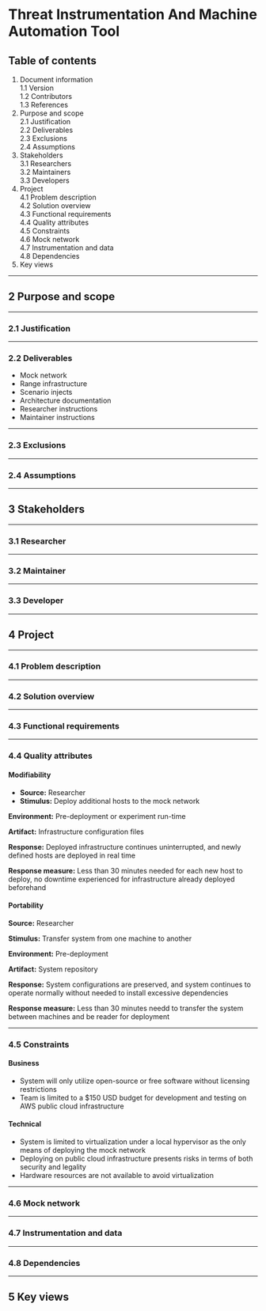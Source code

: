 # Threat Instrumentation And Machine Automation Tool

## Table of contents

1. Document information   
1.1 Version   
1.2 Contributors   
1.3 References
2. Purpose and scope   
2.1 Justification   
2.2 Deliverables   
2.3 Exclusions   
2.4 Assumptions   
3. Stakeholders   
3.1 Researchers   
3.2 Maintainers   
3.3 Developers
4. Project   
4.1 Problem description   
4.2 Solution overview   
4.3 Functional requirements   
4.4 Quality attributes   
4.5 Constraints   
4.6 Mock network   
4.7 Instrumentation and data   
4.8 Dependencies
5. Key views   

---

## 2 Purpose and scope

---

### 2.1 Justification

---

### 2.2 Deliverables

* Mock network
* Range infrastructure
* Scenario injects
* Architecture documentation
* Researcher instructions
* Maintainer instructions

---

### 2.3 Exclusions

---

### 2.4 Assumptions

---

## 3 Stakeholders

---

### 3.1 Researcher

---

### 3.2 Maintainer

---

### 3.3 Developer

---

## 4 Project

---

### 4.1 Problem description

---

### 4.2 Solution overview

---

### 4.3 Functional requirements

---

### 4.4 Quality attributes

#### Modifiability

* **Source:** Researcher
* **Stimulus:** Deploy additional hosts to the mock network

**Environment:** Pre-deployment or experiment run-time

**Artifact:** Infrastructure configuration files

**Response:** Deployed infrastructure continues uninterrupted, and newly defined hosts are deployed in real time

**Response measure:** Less than 30 minutes needed for each new host to deploy, no downtime experienced for infrastructure already deployed beforehand

#### Portability

**Source:** Researcher

**Stimulus:** Transfer system from one machine to another

**Environment:** Pre-deployment

**Artifact:** System repository

**Response:** System configurations are preserved, and system continues to operate normally without needed to install excessive dependencies

**Response measure:** Less than 30 minutes needd to transfer the system between machines and be reader for deployment

---

### 4.5 Constraints

#### Business

* System will only utilize open-source or free software without licensing restrictions
* Team is limited to a $150 USD budget for development and testing on AWS public cloud infrastructure

#### Technical

* System is limited to virtualization under a local hypervisor as the only means of deploying the mock network
* Deploying on public cloud infrastructure presents risks in terms of both security and legality
* Hardware resources are not available to avoid virtualization

---

### 4.6 Mock network

---

### 4.7 Instrumentation and data

---

### 4.8 Dependencies

---

## 5 Key views